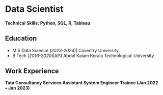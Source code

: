 # Data Scientist

#### Technical Skills: Python, SQL, R, Tableau

## Education					       		
- M.S Data Science (_2023-2024_)| Coventry University
- B Tech (_2016-2020_)|APJ Abdul Kalam Kerala Technological University

## Work Experience
**Tata Consultancy Services**
**Assistant System Engineer Trainee (Jan 2022 – Jan 2023)**


